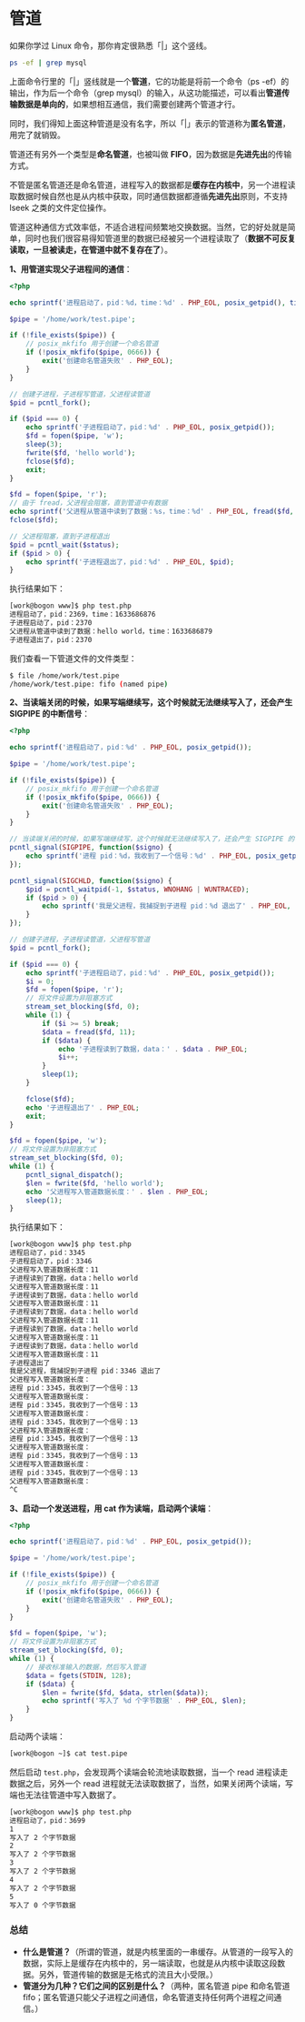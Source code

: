 # 管道

如果你学过 Linux 命令，那你肯定很熟悉「|」这个竖线。  

```sh
ps -ef | grep mysql
```

上面命令行里的「|」竖线就是一个**管道**，它的功能是将前一个命令（ps -ef）的输出，作为后一个命令（grep mysql）的输入，从这功能描述，可以看出**管道传输数据是单向的**，如果想相互通信，我们需要创建两个管道才行。  

同时，我们得知上面这种管道是没有名字，所以「|」表示的管道称为**匿名管道**，用完了就销毁。  

管道还有另外一个类型是**命名管道**，也被叫做 **FIFO**，因为数据是**先进先出**的传输方式。  

不管是匿名管道还是命名管道，进程写入的数据都是**缓存在内核中**，另一个进程读取数据时候自然也是从内核中获取，同时通信数据都遵循**先进先出**原则，不支持 lseek 之类的文件定位操作。

管道这种通信方式效率低，不适合进程间频繁地交换数据。当然，它的好处就是简单，同时也我们很容易得知管道里的数据已经被另一个进程读取了（**数据不可反复读取，一旦被读走，在管道中就不复存在了**）。   

**1、用管道实现父子进程间的通信**：  

```php
<?php

echo sprintf('进程启动了，pid：%d，time：%d' . PHP_EOL, posix_getpid(), time());

$pipe = '/home/work/test.pipe';

if (!file_exists($pipe)) {
    // posix_mkfifo 用于创建一个命名管道
    if (!posix_mkfifo($pipe, 0666)) {
        exit('创建命名管道失败' . PHP_EOL);
    }
}

// 创建子进程，子进程写管道，父进程读管道
$pid = pcntl_fork();

if ($pid === 0) {
    echo sprintf('子进程启动了，pid：%d' . PHP_EOL, posix_getpid());
    $fd = fopen($pipe, 'w');
    sleep(3);
    fwrite($fd, 'hello world');
    fclose($fd);
    exit;
}

$fd = fopen($pipe, 'r');
// 由于 fread，父进程会阻塞，直到管道中有数据
echo sprintf('父进程从管道中读到了数据：%s，time：%d' . PHP_EOL, fread($fd, 20), time());
fclose($fd);

// 父进程阻塞，直到子进程退出
$pid = pcntl_wait($status);
if ($pid > 0) {
    echo sprintf('子进程退出了，pid：%d' . PHP_EOL, $pid);
}
```

执行结果如下：  

```sh
[work@bogon www]$ php test.php
进程启动了，pid：2369，time：1633686876
子进程启动了，pid：2370
父进程从管道中读到了数据：hello world，time：1633686879
子进程退出了，pid：2370
```

我们查看一下管道文件的文件类型：  

```sh
$ file /home/work/test.pipe
/home/work/test.pipe: fifo (named pipe)
```

**2、当读端关闭的时候，如果写端继续写，这个时候就无法继续写入了，还会产生 SIGPIPE 的中断信号**：  

```php
<?php

echo sprintf('进程启动了，pid：%d' . PHP_EOL, posix_getpid());

$pipe = '/home/work/test.pipe';

if (!file_exists($pipe)) {
    // posix_mkfifo 用于创建一个命名管道
    if (!posix_mkfifo($pipe, 0666)) {
        exit('创建命名管道失败' . PHP_EOL);
    }
}

// 当读端关闭的时候，如果写端继续写，这个时候就无法继续写入了，还会产生 SIGPIPE 的中断信号
pcntl_signal(SIGPIPE, function($signo) {
    echo sprintf('进程 pid：%d，我收到了一个信号：%d' . PHP_EOL, posix_getpid(), $signo);
});

pcntl_signal(SIGCHLD, function($signo) {
    $pid = pcntl_waitpid(-1, $status, WNOHANG | WUNTRACED);
    if ($pid > 0) {
        echo sprintf('我是父进程，我捕捉到子进程 pid：%d 退出了' . PHP_EOL, $pid, $signo);
    }
});

// 创建子进程，子进程读管道，父进程写管道
$pid = pcntl_fork();

if ($pid === 0) {
    echo sprintf('子进程启动了，pid：%d' . PHP_EOL, posix_getpid());
    $i = 0;
    $fd = fopen($pipe, 'r');
    // 将文件设置为非阻塞方式
    stream_set_blocking($fd, 0);
    while (1) {
        if ($i >= 5) break;
        $data = fread($fd, 11);
        if ($data) {
            echo '子进程读到了数据，data：' . $data . PHP_EOL;
            $i++;
        }
        sleep(1);
    }

    fclose($fd);
    echo '子进程退出了' . PHP_EOL;
    exit;
}

$fd = fopen($pipe, 'w');
// 将文件设置为非阻塞方式
stream_set_blocking($fd, 0);
while (1) {
    pcntl_signal_dispatch();
    $len = fwrite($fd, 'hello world');
    echo '父进程写入管道数据长度：' . $len . PHP_EOL;
    sleep(1);
}
```

执行结果如下：

```sh
[work@bogon www]$ php test.php
进程启动了，pid：3345
子进程启动了，pid：3346
父进程写入管道数据长度：11
子进程读到了数据，data：hello world
父进程写入管道数据长度：11
子进程读到了数据，data：hello world
父进程写入管道数据长度：11
子进程读到了数据，data：hello world
父进程写入管道数据长度：11
子进程读到了数据，data：hello world
父进程写入管道数据长度：11
子进程读到了数据，data：hello world
父进程写入管道数据长度：11
子进程退出了
我是父进程，我捕捉到子进程 pid：3346 退出了
父进程写入管道数据长度：
进程 pid：3345，我收到了一个信号：13
父进程写入管道数据长度：
进程 pid：3345，我收到了一个信号：13
父进程写入管道数据长度：
进程 pid：3345，我收到了一个信号：13
父进程写入管道数据长度：
进程 pid：3345，我收到了一个信号：13
父进程写入管道数据长度：
进程 pid：3345，我收到了一个信号：13
父进程写入管道数据长度：
进程 pid：3345，我收到了一个信号：13
父进程写入管道数据长度：
^C
```

**3、启动一个发送进程，用 cat 作为读端，启动两个读端**：  

```php
<?php

echo sprintf('进程启动了，pid：%d' . PHP_EOL, posix_getpid());

$pipe = '/home/work/test.pipe';

if (!file_exists($pipe)) {
    // posix_mkfifo 用于创建一个命名管道
    if (!posix_mkfifo($pipe, 0666)) {
        exit('创建命名管道失败' . PHP_EOL);
    }
}

$fd = fopen($pipe, 'w');
// 将文件设置为非阻塞方式
stream_set_blocking($fd, 0);
while (1) {
    // 接收标准输入的数据，然后写入管道
    $data = fgets(STDIN, 128);
    if ($data) {
        $len = fwrite($fd, $data, strlen($data));
        echo sprintf('写入了 %d 个字节数据' . PHP_EOL, $len);
    }
}
```

启动两个读端：  

```sh
[work@bogon ~]$ cat test.pipe
```

然后启动 `test.php`，会发现两个读端会轮流地读取数据，当一个 read 进程读走数据之后，另外一个 read 进程就无法读取数据了，当然，如果关闭两个读端，写端也无法往管道中写入数据了。  

```sh
[work@bogon www]$ php test.php
进程启动了，pid：3699
1
写入了 2 个字节数据
2
写入了 2 个字节数据
3
写入了 2 个字节数据
4
写入了 2 个字节数据
5
写入了 0 个字节数据
```
### 总结

- **什么是管道？**（所谓的管道，就是内核里面的一串缓存。从管道的一段写入的数据，实际上是缓存在内核中的，另一端读取，也就是从内核中读取这段数据。另外，管道传输的数据是无格式的流且大小受限。）
- **管道分为几种？它们之间的区别是什么？**（两种，匿名管道 pipe 和命名管道 fifo；匿名管道只能父子进程之间通信，命名管道支持任何两个进程之间通信。）
